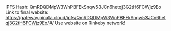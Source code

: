 IPFS Hash:
QmRDQDMpW3WnPBFEkSnqw53JCn6hetqj3G2tH6FCWjz9Eo
Link to final website:
https://gateway.pinata.cloud/ipfs/QmRDQDMpW3WnPBFEkSnqw53JCn6hetqj3G2tH6FCWjz9Eo/#/
Use website on Rinkeby network!
